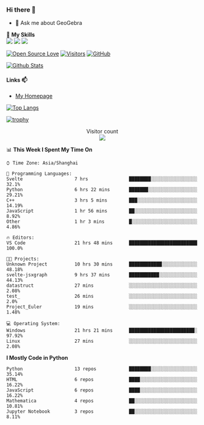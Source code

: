 ### Hi there 👋

<!--
**wuyudi/wuyudi** is a ✨ _special_ ✨ repository because its `README.md` (this file) appears on your GitHub profile.

Here are some ideas to get you started:

- 🔭 I’m currently working on ...
- 🌱 I’m currently learning ...
- 👯 I’m looking to collaborate on ...
- 🤔 I’m looking for help with ...

- 📫 How to reach me: ...
- 😄 Pronouns: ...
- ⚡ Fun fact: ...
-->

- 💬 Ask me about GeoGebra

🌟 **My Skills**  
![](https://img.shields.io/badge/-Python-3e74a2?style=flat-square&logo=Python&logoColor=fff)
![](https://img.shields.io/badge/-Mathematica-3e74a2?style=flat-square&logo=Wolfram&logoColor=fff)
![](https://img.shields.io/badge/-C%2B%2B-3e74a2?style=flat-square&logo=C%2B%2B&logoColor=fff)

[![Open Source Love](https://badges.frapsoft.com/os/v1/open-source.svg?v=103)](https://github.com/wuyudi/)
[![Visitors](https://visitor-badge.glitch.me/badge?page_id=wuyudi.wuyudi)](https://github.com/wuyudi/)
[![GitHub](https://img.shields.io/github/followers/wuyudi.svg?lable=GitHub&style=social)](https://github.com/wuyudi/)

[![Github Stats](https://github-readme-stats.vercel.app/api?username=wuyudi&show_icons=true)](https://github.com/wuyudi/)

#### Links 📫

* [My Homepage](https://wuyudi.github.io/blog/)

[![Top Langs](https://github-readme-stats.vercel.app/api/top-langs/?username=wuyudi&hide=HTML,jupyter%20notebook&layout=compact)](https://github.com/wuyudi/github-readme-stats)

[![trophy](https://github-profile-trophy.vercel.app/?username=wuyudi&theme=onedark)](https://github.com/ryo-ma/github-profile-trophy)

<p align="center"> 
  Visitor count<br>
  <img src="https://profile-counter.glitch.me/wuyudi/count.svg" />
</p>

<!--START_SECTION:waka-->
📊 **This Week I Spent My Time On** 

```text
⌚︎ Time Zone: Asia/Shanghai

💬 Programming Languages: 
Svelte                   7 hrs               ████████░░░░░░░░░░░░░░░░░   32.1% 
Python                   6 hrs 22 mins       ███████░░░░░░░░░░░░░░░░░░   29.21% 
C++                      3 hrs 5 mins        ███░░░░░░░░░░░░░░░░░░░░░░   14.19% 
JavaScript               1 hr 56 mins        ██░░░░░░░░░░░░░░░░░░░░░░░   8.92% 
Other                    1 hr 3 mins         █░░░░░░░░░░░░░░░░░░░░░░░░   4.86%

🔥 Editors: 
VS Code                  21 hrs 48 mins      █████████████████████████   100.0%

🐱‍💻 Projects: 
Unknown Project          10 hrs 30 mins      ████████████░░░░░░░░░░░░░   48.18% 
svelte-jsxgraph          9 hrs 37 mins       ███████████░░░░░░░░░░░░░░   44.13% 
datastruct               27 mins             ░░░░░░░░░░░░░░░░░░░░░░░░░   2.08% 
test_                    26 mins             ░░░░░░░░░░░░░░░░░░░░░░░░░   2.0% 
Project_Euler            19 mins             ░░░░░░░░░░░░░░░░░░░░░░░░░   1.48%

💻 Operating System: 
Windows                  21 hrs 21 mins      ████████████████████████░   97.92% 
Linux                    27 mins             ░░░░░░░░░░░░░░░░░░░░░░░░░   2.08%

```

**I Mostly Code in Python** 

```text
Python                   13 repos            ████████░░░░░░░░░░░░░░░░░   35.14% 
HTML                     6 repos             ████░░░░░░░░░░░░░░░░░░░░░   16.22% 
JavaScript               6 repos             ████░░░░░░░░░░░░░░░░░░░░░   16.22% 
Mathematica              4 repos             ██░░░░░░░░░░░░░░░░░░░░░░░   10.81% 
Jupyter Notebook         3 repos             ██░░░░░░░░░░░░░░░░░░░░░░░   8.11%

```



<!--END_SECTION:waka-->
